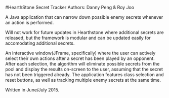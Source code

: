 #HearthStone Secret Tracker
Authors:  Danny Peng & Roy Joo 

A Java application that can narrow down possible enemy secrets whenever an action is performed.  

Will not work for future updates in Hearthstone where additional secrets are released, but the framework is modular and can be updated easily for accomodating additional secrets.

An interactive window(JFrame, specifically) where the user can actively select their own actions after a secret has been played 
by an opponent.  After each selection, the algorithm will eliminate possible secrets from the pool and display the results
on-screen to the user, assuming that the secret has not been triggered already.  The application features class selection and
reset buttons, as well as tracking multiple enemy secrets at the same time.

Written in June/July 2015.
